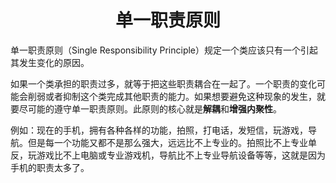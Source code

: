 # <center>单一职责原则</center>

单一职责原则（Single Responsibility Principle）规定一个类应该只有一个引起其发生变化的原因。

如果一个类承担的职责过多，就等于把这些职责耦合在一起了。一个职责的变化可能会削弱或者抑制这个类完成其他职责的能力。如果想要避免这种现象的发生，就要尽可能的遵守单一职责原则。此原则的核心就是**解耦**和**增强内聚性**。

例如：现在的手机，拥有各种各样的功能，拍照，打电话，发短信，玩游戏，导航。但是每一个功能又都不是那么强大，远远比不上专业的。拍照比不上专业单反，玩游戏比不上电脑或专业游戏机，导航比不上专业导航设备等等，这就是因为手机的职责太多了。

